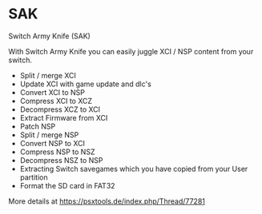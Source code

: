 # SAK
Switch Army Knife (SAK)



With Switch Army Knife you can easily juggle XCI / NSP content from your switch.

- Split / merge XCI
- Update XCI with game update and dlc's
- Convert XCI to NSP
- Compress XCI to XCZ
- Decompress XCZ to XCI
- Extract Firmware from XCI
- Patch NSP
- Split / merge NSP
- Convert NSP to XCI
- Compress NSP to NSZ
- Decompress NSZ to NSP
- Extracting Switch savegames which you have copied from your User partition
- Format the SD card in FAT32

More details at https://psxtools.de/index.php/Thread/77281
